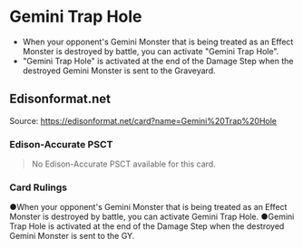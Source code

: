 # Gemini Trap Hole

*   When your opponent's Gemini Monster that is being treated as an Effect Monster is destroyed by battle, you can activate "Gemini Trap Hole".
*   "Gemini Trap Hole" is activated at the end of the Damage Step when the destroyed Gemini Monster is sent to the Graveyard.

## Edisonformat.net

Source: https://edisonformat.net/card?name=Gemini%20Trap%20Hole

### Edison-Accurate PSCT

> No Edison-Accurate PSCT available for this card.

### Card Rulings

●When your opponent's Gemini Monster that is being treated as an Effect Monster is destroyed by battle, you can activate Gemini Trap Hole.
●Gemini Trap Hole is activated at the end of the Damage Step when the destroyed Gemini Monster is sent to the GY.
            